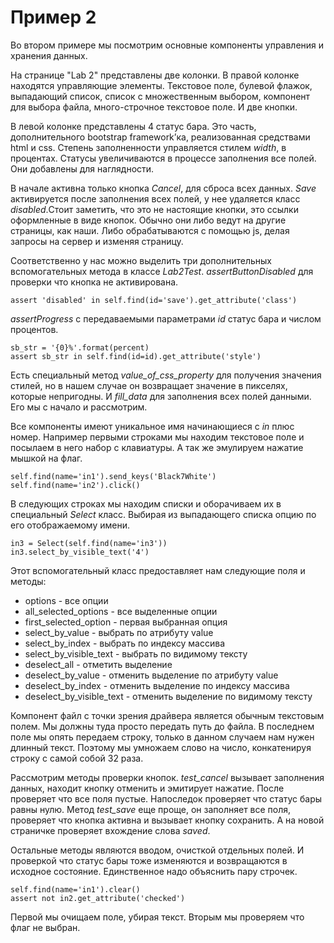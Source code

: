 Пример 2
========

Во втором примере мы посмотрим основные компоненты управления и хранения данных.

На странице "Lab 2" представлены две колонки. В правой колонке находятся управляющие элементы.
Текстовое поле, булевой флажок, выпадающий список, список с множественным выбором, компонент для выбора файла,
много-строчное текстовое поле. И две кнопки.

В левой колонке представлены 4 статус бара. Это часть, дополнительного bootstrap framework’ка,
реализованная средствами html и css. Степень заполненности управляется стилем *width*, в процентах.
Статусы увеличиваются в процессе заполнения все полей. Они добавлены для наглядности.

В начале активна только кнопка *Cancel*, для сброса всех данных. *Save* активируется после заполнения всех полей,
у нее удаляется класс *disabled*.Стоит заметить, что это не настоящие кнопки, это ссылки оформленные в виде кнопок.
Обычно они либо ведут на другие страницы, как наши. Либо обрабатываются c помощью js, делая запросы на сервер и изменяя страницу.

Соответственно у нас можно выделить три дополнительных вспомогательных метода в классе *Lab2Test*.
*assertButtonDisabled* для проверки что кнопка не активирована.

	assert 'disabled' in self.find(id='save').get_attribute('class')

*assertProgress* с передаваемыми параметрами *id* статус бара и числом процентов.

    sb_str = '{0}%'.format(percent)
    assert sb_str in self.find(id=id).get_attribute('style')

Есть специальный метод *value_of_css_property* для получения значения стилей,
но в нашем случае он возвращает значение в пикселях, которые непригодны.
И *fill_data* для заполнения всех полей данными. Его мы с начало и рассмотрим.

Все компоненты имеют уникальное имя начинающиеся с *in* плюс номер.
Например первыми строками мы находим текстовое поле и посылаем в него набор с клавиатуры.
А так же эмулируем нажатие мышкой на флаг.

	self.find(name='in1').send_keys('Black7White')
	self.find(name='in2').click()

В следующих строках мы находим списки и оборачиваем их в специальный *Select* класс.
Выбирая из выпадающего списка опцию по его отображаемому имени.

    in3 = Select(self.find(name='in3'))
    in3.select_by_visible_text('4')

Этот вспомогательный класс предоставляет нам следующие поля и методы:

* options - все опции
* all_selected_options - все выделенные опции
* first_selected_option - первая выбранная опция
* select_by_value - выбрать по атрибуту value
* select_by_index - выбрать по индексу массива
* select_by_visible_text - выбрать по видимому тексту
* deselect_all - отметить выделение
* deselect_by_value - отменить выделение по атрибуту value
* deselect_by_index - отменить выделение по индексу массива
* deselect_by_visible_text - отменить выделение по видимому тексту

Компонент файл с точки зрения драйвера является обычным текстовым полем. Мы должны туда просто передать путь до файла.
В последнем поле мы опять передаем строку, только в данном случаем нам нужен длинный текст.
Поэтому мы умножаем слово на число, конкатенируя строку с самой собой 32 раза.

Рассмотрим методы проверки кнопок. *test_cancel* вызывает заполнения данных, находит кнопку отменить и эмитирует нажатие.
После проверяет что все поля пустые. Напоследок проверяет что статус бары равны нулю.
Метод *test_save* еще проще, он заполняет все поля, проверяет что кнопка активна и вызывает кнопку сохранить.
А на новой страничке проверяет вхождение слова *saved*.

Остальные методы являются вводом, очисткой отдельных полей.
И проверкой что статус бары тоже изменяются и возвращаются в исходное состояние.
Единственное надо объяснить пару строчек.

    self.find(name='in1').clear()
	assert not in2.get_attribute('checked')

Первой мы очищаем поле, убирая текст. Вторым мы проверяем что флаг не выбран.